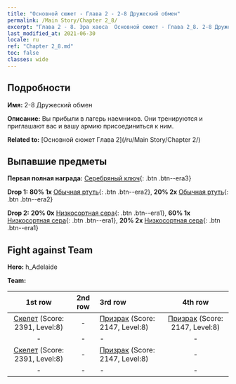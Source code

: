```yaml
---
title: "Основной сюжет - Глава 2 - 2-8 Дружеский обмен"
permalink: /Main Story/Chapter 2_8/
excerpt: "Глава 2 - 8. Эра хаоса  Основной сюжет - Глава 2_8. 2-8 Дружеский обмен"
last_modified_at: 2021-06-30
locale: ru
ref: "Chapter 2_8.md"
toc: false
classes: wide
---
```


## Подробности

 **Имя:** 2-8 Дружеский обмен

 **Описание:** Вы прибыли в лагерь наемников. Они тренируются и приглашают вас и вашу армию присоединиться к ним.

 **Related to:** [Основной сюжет Глава 2](/ru/Main Story/Chapter 2/)

## Выпавшие предметы

 **Первая полная награда:** [Серебряный ключ](/ItemsRU/con_693/){: .btn .btn--era3}

 **Drop 1:** **80% 1x** [Обычная ртуть](/ItemsRU/mat_8/){: .btn .btn--era2}, **20% 2x** [Обычная ртуть](/ItemsRU/mat_8/){: .btn .btn--era2}

 **Drop 2:** **20% 0x** [Низкосортная сера](/ItemsRU/mat_3/){: .btn .btn--era1}, **60% 1x** [Низкосортная сера](/ItemsRU/mat_3/){: .btn .btn--era1}, **20% 2x** [Низкосортная сера](/ItemsRU/mat_3/){: .btn .btn--era1}


## Fight against Team
 **Hero:** h_Adelaide

 **Team:**


  | 1st row | 2nd row | 3rd row | 4th row |
  |:----:|:----:|:----|:----:|
  | [Скелет](/ru/units/Skeleton/) (Score: 2391, Level:8)  | - | [Призрак](/ru/units/Wight/) (Score: 2147, Level:8)  | [Призрак](/ru/units/Wight/) (Score: 2147, Level:8)  |
  | - | - | - | - |
  | [Скелет](/ru/units/Skeleton/) (Score: 2391, Level:8)  | - | [Призрак](/ru/units/Wight/) (Score: 2147, Level:8)  | - |
  | - | - | - | - |


